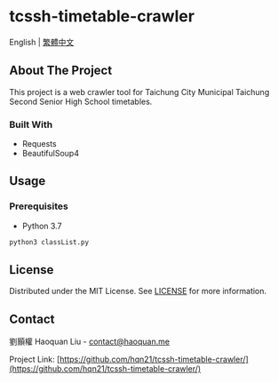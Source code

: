 # tcssh-timetable-crawler
English | [繁體中文](docs/README_zh-tw.md)
## About The Project
This project is a web crawler tool for Taichung City Municipal Taichung Second Senior High School timetables.
### Built With
* Requests
* BeautifulSoup4
## Usage
### Prerequisites
* Python 3.7
```sh
python3 classList.py
```
## License
Distributed under the MIT License. See [LICENSE](LICENSE) for more information.
## Contact
劉顥權 Haoquan Liu - [contact@haoquan.me](mailto:contact@haoquan.me)

Project Link: [https://github.com/hqn21/tcssh-timetable-crawler/](https://github.com/hqn21/tcssh-timetable-crawler/)

